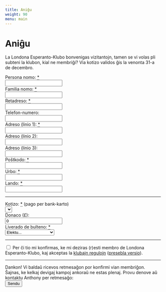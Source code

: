 ```yaml
---
title: Aniĝu
weight: 90
menu: main
---
```


# Aniĝu

La Londona Esperanto-Klubo bonvenigas vizitantojn, tamen se vi volas pli subteni la klubon, kial ne membriĝi?
Via kotizo validos ĝis la venonta 31-a de decembro.

<div id="aniĝuformo">
<div class="form-container ls-maxw-650 mt-30">
    <form id="formRegister" data-wb data-post-api-key="ZKTDHI0F16" data-post-ok="MSG_CLIENT,RESET" data-post-nok="MSG_CLIENT">
        <input type="hidden" id="formRegister_Age" data-post-name="Age" />
        <div class="row-flex">
            <div class="cell ls-flex-grow-1">
                <div class="cell-header"><label for="formRegister_FirstName">Persona nomo: <abbr class="required" title="deviga">*</abbr></label></div>
                <div class="cell-body"><input id="formRegister_FirstName" data-post-name="FirstName" type="text" required maxlength="50"></div>
            </div>
            <div class="cell ls-flex-grow-1">
                <div class="cell-header"><label for="formRegister_LastName">Familia nomo: <abbr class="required" title="deviga">*</abbr></label></div>
                <div class="cell-body"><input id="formRegister_LastName" data-post-name="LastName" type="text" required maxlength="50"></div>
            </div>
        </div>
        <div class="row-flex">
            <div class="cell ls-flex-grow-1">
                <div class="cell-header"><label for="formRegister_Email">Retadreso: <abbr class="required" title="deviga">*</abbr></label></div>
                <div class="cell-body"><input id="formRegister_Email" data-post-name="Email" type="email" required maxlength="250"></div>
            </div>
            <div class="cell ls-flex-180">
                <div class="cell-header"><label for="formRegister_Phone">Telefon-numero:</label></div>
                <div class="cell-body"><input id="formRegister_Phone" data-post-name="Phone" type="tel" maxlength="20"></div>
            </div>
        </div>
        <div class="row-flex">
            <div class="cell ls-flex-grow-1">
                <div class="cell-header"><label for="formRegister_AddressLine1">Adreso (linio 1): <abbr class="required" title="deviga">*</abbr></label></div>
                <div class="cell-body"><input id="formRegister_AddressLine1" data-post-name="AddressLine1" type="text" required maxlength="100"></div>
            </div>
        </div>
        <div class="row-flex">
            <div class="cell ls-flex-grow-1">
                <div class="cell-header"><label for="formRegister_AddressLine2">Adreso (linio 2):</label></div>
                <div class="cell-body"><input id="formRegister_AddressLine2" data-post-name="AddressLine2" type="text" maxlength="100"></div>
            </div>
        </div>
        <div class="row-flex">
            <div class="cell ls-flex-grow-1">
                <div class="cell-header"><label for="formRegister_AddressLine1">Adreso (linio 3):</label></div>
                <div class="cell-body"><input id="formRegister_AddressLine3" data-post-name="AddressLine3" type="text" maxlength="100"></div>
            </div>
        </div>
        <div class="row-flex">
            <div class="cell ls-flex-120">
                <div class="cell-header"><label for="formRegister_Postcode">Poŝtkodo: <abbr class="required" title="deviga">*</abbr></label></div>
                <div class="cell-body"><input id="formRegister_Postcode" data-post-name="Postcode" type="text" required maxlength="20"></div>
            </div>
                <div class="cell ls-flex-grow-1">
                <div class="cell-header"><label for="formRegister_Town">Urbo: <abbr class="required" title="deviga">*</abbr></label></div>
                <div class="cell-body"><input id="formRegister_Town" data-post-name="Town" type="text" required maxlength="50"></div>
            </div>
                <div class="cell ls-flex-grow-1">
                <div class="cell-header"><label for="formRegister_Country">Lando: <abbr class="required" title="deviga">*</abbr></label></div>
                <div class="cell-body"><input id="formRegister_Country" data-post-name="Country" type="text" required maxlength="50"></div>
            </div>
        </div>
        <hr />
        <div class="row-flex">
            <div class="cell ls-flex-grow-1">
                <div class="cell-header"><label for="formRegister_MemberTypeId">Kotizo: <abbr class="required" title="deviga">*</abbr></label> (pago per bank-karto)</div>
                <div class="cell-body">
                    <select id="formRegister_MemberTypeId" data-post-name="MemberTypeId" data-get-api-key="HAX30TC7N2" required></select>
                </div>
            </div>
            <div class="cell ls-flex-90">
                <div class="cell-header"><label for="formRegister_Donation">Donaco (£):</label></div>
                <div class="cell-body"><input id="formRegister_Donation" data-post-name="Donation" type="number" value="0" min="0" step="any"></div>
            </div>
            <div class="cell ls-flex-grow-1">
                <div class="cell-header"><label for="formRegister_PaperNewsletter">Liverado de bulteno: <abbr class="required" title="deviga">*</abbr></label></div>
                <div class="cell-body">
                    <select id="formRegister_PaperNewsletter" data-post-name="PaperNewsletter" required>
                        <option value="">Elektu...</option>
                        <option value="0">Nur retpoŝte</option>
                        <option value="1">Retpoŝte kaj leterpoŝte</option>
                    </select>
                </div>
            </div>
        </div>
        <hr />
        <div class="row-flex">
            <div class="cell">
                <div class="cell-header"><input type="checkbox" id="formRegister_Rules" required> <label class="font-weight-normal" for="formRegister_Rules">Per ĉi tio mi konfirmas, ke mi deziras (r)esti membro de Londona Esperanto-Klubo, kaj akceptas la <a href="/doc/lek_regularo.pdf">klubajn regulojn</a> (<a href="/doc/lek_regularo_libreto.pdf">presebla versio</a>).</label></div>
            </div>
        </div>
        <hr />
        <div class="row-flex  flex-center hide" id="formRegister_Post_OK_MSG_CLIENT">
            <div class="cell">
                <div class="cell-body text-center text-color-primary">Dankon! Vi baldaŭ ricevos retmesaĝon por konfirmi vian membriĝon.</div>
            </div>
        </div>
        <div class="row-flex  flex-center hide" id="formRegister_Post_NOK_MSG_CLIENT">
            <div class="cell">
                <div class="cell-body text-center text-color-danger">Ŝajnas, ke kelkaj devigaj kampoj ankoraŭ ne estas plenaj. Provu denove aŭ kontaktu Anthony per retmesaĝo: <span data-email-address="EMAIL_ADMIN"></span></div>
            </div>
        </div>
        <div class="row-flex flex-center">
            <div class="cell">
                <div class="cell-body"><button type="submit" data-button-submit class="btn color-primary">Sendu</button></div>
            </div>
        </div>
    </form>
</div>
</div>
